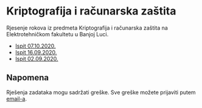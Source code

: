 # Kriptografija i računarska zaštita
Rjesenje rokova iz predmeta Kriptografija i računarska zaštita na Elektrotehničkom fakultetu u Banjoj Luci.

* [Ispit 07.10.2020.](https://github.com/AleksaMCode/kriptografija-i-racunarska-zastita/tree/main/ispit_20201007)
* [Ispit 16.09.2020.](https://github.com/AleksaMCode/kriptografija-i-racunarska-zastita/tree/main/ispit_20200916)
* [Ispit 02.09.2020.](https://github.com/AleksaMCode/kriptografija-i-racunarska-zastita/tree/main/ispit_20200902)

## Napomena
Rješenja zadataka mogu sadržati greške. Sve greške možete prijaviti putem [email-a](mailto:aleksamcode@gmail.com?subject=[GitHub]).